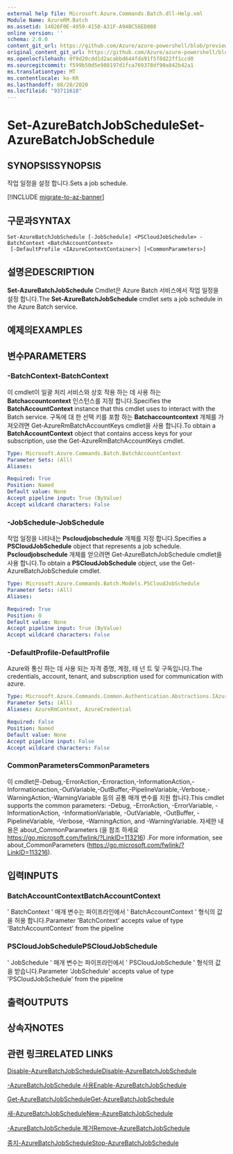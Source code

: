 ```yaml
---
external help file: Microsoft.Azure.Commands.Batch.dll-Help.xml
Module Name: AzureRM.Batch
ms.assetid: 14026F0E-4959-4150-A31F-A94BC56ED808
online version: ''
schema: 2.0.0
content_git_url: https://github.com/Azure/azure-powershell/blob/preview/src/ResourceManager/AzureBatch/Commands.Batch/help/Set-AzureBatchJobSchedule.md
original_content_git_url: https://github.com/Azure/azure-powershell/blob/preview/src/ResourceManager/AzureBatch/Commands.Batch/help/Set-AzureBatchJobSchedule.md
ms.openlocfilehash: 0f9d20cdd1d2acabbd644fda91f5f8d22ff1ccd0
ms.sourcegitcommit: f599b50d5e980197d1fca769378df90a842b42a1
ms.translationtype: MT
ms.contentlocale: ko-KR
ms.lasthandoff: 08/20/2020
ms.locfileid: "93711618"
---
```

# <span data-ttu-id="c7539-101">Set-AzureBatchJobSchedule</span><span class="sxs-lookup"><span data-stu-id="c7539-101">Set-AzureBatchJobSchedule</span></span>

## <span data-ttu-id="c7539-102">SYNOPSIS</span><span class="sxs-lookup"><span data-stu-id="c7539-102">SYNOPSIS</span></span>
<span data-ttu-id="c7539-103">작업 일정을 설정 합니다.</span><span class="sxs-lookup"><span data-stu-id="c7539-103">Sets a job schedule.</span></span>

[!INCLUDE [migrate-to-az-banner](../../includes/migrate-to-az-banner.md)]

## <span data-ttu-id="c7539-104">구문과</span><span class="sxs-lookup"><span data-stu-id="c7539-104">SYNTAX</span></span>

```
Set-AzureBatchJobSchedule [-JobSchedule] <PSCloudJobSchedule> -BatchContext <BatchAccountContext>
 [-DefaultProfile <IAzureContextContainer>] [<CommonParameters>]
```

## <span data-ttu-id="c7539-105">설명은</span><span class="sxs-lookup"><span data-stu-id="c7539-105">DESCRIPTION</span></span>
<span data-ttu-id="c7539-106">**Set-AzureBatchJobSchedule** Cmdlet은 Azure Batch 서비스에서 작업 일정을 설정 합니다.</span><span class="sxs-lookup"><span data-stu-id="c7539-106">The **Set-AzureBatchJobSchedule** cmdlet sets a job schedule in the Azure Batch service.</span></span>

## <span data-ttu-id="c7539-107">예제의</span><span class="sxs-lookup"><span data-stu-id="c7539-107">EXAMPLES</span></span>

## <span data-ttu-id="c7539-108">변수</span><span class="sxs-lookup"><span data-stu-id="c7539-108">PARAMETERS</span></span>

### <span data-ttu-id="c7539-109">-BatchContext</span><span class="sxs-lookup"><span data-stu-id="c7539-109">-BatchContext</span></span>
<span data-ttu-id="c7539-110">이 cmdlet이 일괄 처리 서비스와 상호 작용 하는 데 사용 하는 **Batchaccountcontext** 인스턴스를 지정 합니다.</span><span class="sxs-lookup"><span data-stu-id="c7539-110">Specifies the **BatchAccountContext** instance that this cmdlet uses to interact with the Batch service.</span></span>
<span data-ttu-id="c7539-111">구독에 대 한 선택 키를 포함 하는 **Batchaccountcontext** 개체를 가져오려면 Get-AzureRmBatchAccountKeys cmdlet을 사용 합니다.</span><span class="sxs-lookup"><span data-stu-id="c7539-111">To obtain a **BatchAccountContext** object that contains access keys for your subscription, use the Get-AzureRmBatchAccountKeys cmdlet.</span></span>

```yaml
Type: Microsoft.Azure.Commands.Batch.BatchAccountContext
Parameter Sets: (All)
Aliases: 

Required: True
Position: Named
Default value: None
Accept pipeline input: True (ByValue)
Accept wildcard characters: False
```

### <span data-ttu-id="c7539-112">-JobSchedule</span><span class="sxs-lookup"><span data-stu-id="c7539-112">-JobSchedule</span></span>
<span data-ttu-id="c7539-113">작업 일정을 나타내는 **Pscloudjobschedule** 개체를 지정 합니다.</span><span class="sxs-lookup"><span data-stu-id="c7539-113">Specifies a **PSCloudJobSchedule** object that represents a job schedule.</span></span>
<span data-ttu-id="c7539-114">**Pscloudjobschedule** 개체를 얻으려면 Get-AzureBatchJobSchedule cmdlet을 사용 합니다.</span><span class="sxs-lookup"><span data-stu-id="c7539-114">To obtain a **PSCloudJobSchedule** object, use the Get-AzureBatchJobSchedule cmdlet.</span></span>

```yaml
Type: Microsoft.Azure.Commands.Batch.Models.PSCloudJobSchedule
Parameter Sets: (All)
Aliases: 

Required: True
Position: 0
Default value: None
Accept pipeline input: True (ByValue)
Accept wildcard characters: False
```

### <span data-ttu-id="c7539-115">-DefaultProfile</span><span class="sxs-lookup"><span data-stu-id="c7539-115">-DefaultProfile</span></span>
<span data-ttu-id="c7539-116">Azure와 통신 하는 데 사용 되는 자격 증명, 계정, 테 넌 트 및 구독입니다.</span><span class="sxs-lookup"><span data-stu-id="c7539-116">The credentials, account, tenant, and subscription used for communication with azure.</span></span>

```yaml
Type: Microsoft.Azure.Commands.Common.Authentication.Abstractions.IAzureContextContainer
Parameter Sets: (All)
Aliases: AzureRmContext, AzureCredential

Required: False
Position: Named
Default value: None
Accept pipeline input: False
Accept wildcard characters: False
```

### <span data-ttu-id="c7539-117">CommonParameters</span><span class="sxs-lookup"><span data-stu-id="c7539-117">CommonParameters</span></span>
<span data-ttu-id="c7539-118">이 cmdlet은-Debug,-ErrorAction,-Erroraction,-InformationAction,-Informationaction,-OutVariable,-OutBuffer,-PipelineVariable,-Verbose,-WarningAction,-WarningVariable 등의 공통 매개 변수를 지원 합니다.</span><span class="sxs-lookup"><span data-stu-id="c7539-118">This cmdlet supports the common parameters: -Debug, -ErrorAction, -ErrorVariable, -InformationAction, -InformationVariable, -OutVariable, -OutBuffer, -PipelineVariable, -Verbose, -WarningAction, and -WarningVariable.</span></span> <span data-ttu-id="c7539-119">자세한 내용은 about_CommonParameters (을 참조 하세요 https://go.microsoft.com/fwlink/?LinkID=113216) .</span><span class="sxs-lookup"><span data-stu-id="c7539-119">For more information, see about_CommonParameters (https://go.microsoft.com/fwlink/?LinkID=113216).</span></span>

## <span data-ttu-id="c7539-120">입력</span><span class="sxs-lookup"><span data-stu-id="c7539-120">INPUTS</span></span>

### <span data-ttu-id="c7539-121">BatchAccountContext</span><span class="sxs-lookup"><span data-stu-id="c7539-121">BatchAccountContext</span></span>
<span data-ttu-id="c7539-122">' BatchContext ' 매개 변수는 파이프라인에서 ' BatchAccountContext ' 형식의 값을 허용 합니다.</span><span class="sxs-lookup"><span data-stu-id="c7539-122">Parameter 'BatchContext' accepts value of type 'BatchAccountContext' from the pipeline</span></span>

### <span data-ttu-id="c7539-123">PSCloudJobSchedule</span><span class="sxs-lookup"><span data-stu-id="c7539-123">PSCloudJobSchedule</span></span>
<span data-ttu-id="c7539-124">' JobSchedule ' 매개 변수는 파이프라인에서 ' PSCloudJobSchedule ' 형식의 값을 받습니다.</span><span class="sxs-lookup"><span data-stu-id="c7539-124">Parameter 'JobSchedule' accepts value of type 'PSCloudJobSchedule' from the pipeline</span></span>

## <span data-ttu-id="c7539-125">출력</span><span class="sxs-lookup"><span data-stu-id="c7539-125">OUTPUTS</span></span>

## <span data-ttu-id="c7539-126">상속자</span><span class="sxs-lookup"><span data-stu-id="c7539-126">NOTES</span></span>

## <span data-ttu-id="c7539-127">관련 링크</span><span class="sxs-lookup"><span data-stu-id="c7539-127">RELATED LINKS</span></span>

[<span data-ttu-id="c7539-128">Disable-AzureBatchJobSchedule</span><span class="sxs-lookup"><span data-stu-id="c7539-128">Disable-AzureBatchJobSchedule</span></span>](./Disable-AzureBatchJobSchedule.md)

[<span data-ttu-id="c7539-129">-AzureBatchJobSchedule 사용</span><span class="sxs-lookup"><span data-stu-id="c7539-129">Enable-AzureBatchJobSchedule</span></span>](./Enable-AzureBatchJobSchedule.md)

[<span data-ttu-id="c7539-130">Get-AzureBatchJobSchedule</span><span class="sxs-lookup"><span data-stu-id="c7539-130">Get-AzureBatchJobSchedule</span></span>](./Get-AzureBatchJobSchedule.md)

[<span data-ttu-id="c7539-131">새-AzureBatchJobSchedule</span><span class="sxs-lookup"><span data-stu-id="c7539-131">New-AzureBatchJobSchedule</span></span>](./New-AzureBatchJobSchedule.md)

[<span data-ttu-id="c7539-132">-AzureBatchJobSchedule 제거</span><span class="sxs-lookup"><span data-stu-id="c7539-132">Remove-AzureBatchJobSchedule</span></span>](./Remove-AzureBatchJobSchedule.md)

[<span data-ttu-id="c7539-133">중지-AzureBatchJobSchedule</span><span class="sxs-lookup"><span data-stu-id="c7539-133">Stop-AzureBatchJobSchedule</span></span>](./Stop-AzureBatchJobSchedule.md)


